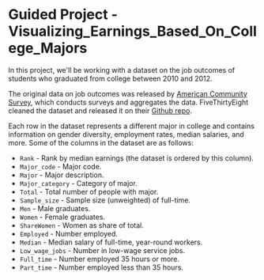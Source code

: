 # Guided Project - Visualizing_Earnings_Based_On_College_Majors
In this project, we'll be working with a dataset on the job outcomes of students who graduated from college between 2010 and 2012.

The original data on job outcomes was released by [American Community Survey](https://www.census.gov/programs-surveys/acs/), 
which conducts surveys and aggregates the data. FiveThirtyEight cleaned the dataset and released it on their 
[Github repo](https://github.com/fivethirtyeight/data/tree/master/college-majors).

Each row in the dataset represents a different major in college and contains information on gender diversity, employment rates, median salaries, and more. Some of the columns in the dataset are as follows:
* `Rank` - Rank by median earnings (the dataset is ordered by this column).
* `Major_code` - Major code.
* `Major` - Major description.
* `Major_category` - Category of major.
* `Total` - Total number of people with major.
* `Sample_size` - Sample size (unweighted) of full-time.
* `Men` - Male graduates.
* `Women` - Female graduates.
* `ShareWomen` - Women as share of total.
* `Employed` - Number employed.
* `Median` - Median salary of full-time, year-round workers.
* `Low_wage_jobs` - Number in low-wage service jobs.
* `Full_time` - Number employed 35 hours or more.
* `Part_time` - Number employed less than 35 hours.
